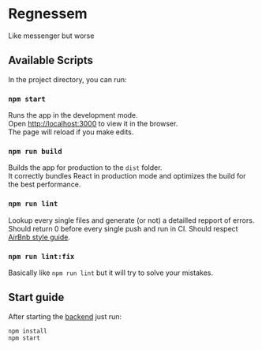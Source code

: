 # Regnessem
Like messenger but worse

## Available Scripts
In the project directory, you can run:
### `npm start`
Runs the app in the development mode.\
Open [http://localhost:3000](http://localhost:3000) to view it in the browser.\
The page will reload if you make edits.

### `npm run build`
Builds the app for production to the `dist` folder.\
It correctly bundles React in production mode and optimizes the build for the best performance.

### `npm run lint`
Lookup every single files and generate (or not) a detailled repport of errors.
Should return 0 before every single push and run in CI.
Should respect [AirBnb style guide](https://github.com/airbnb/javascript).

### `npm run lint:fix`
Basically like `npm run lint` but it will try to solve your mistakes.

## Start guide
After starting the [backend](https://github.com/mgtek5/regneback) just run:
```
npm install
npm start
```
